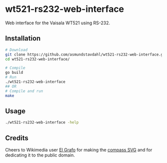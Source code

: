 # wt521-rs232-web-interface
Web interface for the Vaisala WT521 using RS-232.

## Installation
```sh
# Download
git clone https://github.com/asmundstavdahl/wt521-rs232-web-interface.git
cd wt521-rs232-web-interface/

# Compile
go build
# Run
./wt521-rs232-web-interface
## OR
# Compile and run
make
```

## Usage
```sh
./wt521-rs232-web-interface -help
```

## Credits
Cheers to Wikimedia user [El Grafo](https://commons.wikimedia.org/wiki/User:El_Grafo) for making the [compass SVG](https://en.wiktionary.org/wiki/File:Compass-icon_bb_NEbE.svg) and for dedicating it to the public domain.
